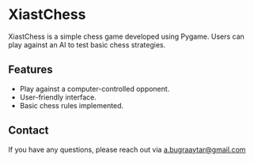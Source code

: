 # XiastChess

XiastChess is a simple chess game developed using Pygame. Users can play against an AI to test basic chess strategies.

## Features
- Play against a computer-controlled opponent.
- User-friendly interface.
- Basic chess rules implemented.
  

## Contact
If you have any questions, please reach out via a.bugraaytar@gmail.com
